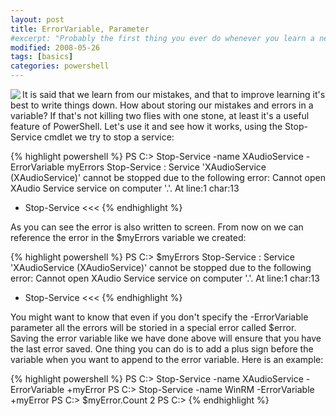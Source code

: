 ```yaml
---
layout: post
title: ErrorVariable, Parameter
#excerpt: "Probably the first thing you ever do whenever you learn a new language is to write your hello world program, however in PowerShell the most simple script will fail to load!"
modified: 2008-05-26
tags: [basics]
categories: powershell
---
```

<img align="left" src="{{ site.image_url }}/powershell-parameter-errorvariable.jpg" class="left" />
It is said that we learn from our mistakes, and that to improve learning it's best to write things down. How about storing our mistakes and errors in a variable? If that's not killing two flies with one stone, at least it's a useful feature of PowerShell. Let's use it and see how it works, using the Stop-Service cmdlet we try to stop a service: <!--more-->

{% highlight powershell %}
PS C:\> Stop-Service -name XAudioService -ErrorVariable myErrors
Stop-Service : Service 'XAudioService (XAudioService)' cannot be stopped due to the following error: Cannot open XAudio
Service service on computer '.'.
At line:1 char:13
+ Stop-Service  <<<
{% endhighlight %}

As you can see the error is also written to screen. From now on we can reference the error in the $myErrors variable we created:

{% highlight powershell %}
PS C:\> $myErrors
Stop-Service : Service 'XAudioService (XAudioService)' cannot be stopped due to the following error: Cannot open XAudio
Service service on computer '.'.
At line:1 char:13
+ Stop-Service  <<<
{% endhighlight %}

You might want to know that even if you don't specify the -ErrorVariable parameter all the errors will be storied in a special error called $error. Saving the error variable like we have done above will ensure that you have the last error saved. One thing you can do is to add a plus sign before the variable when you want to append to the error variable. Here is an example:

{% highlight powershell %}
PS C:\> Stop-Service -name XAudioService -ErrorVariable +myError
PS C:\> Stop-Service -name WinRM -ErrorVariable +myError
PS C:\> $myError.Count
2
PS C:\>
{% endhighlight %}
